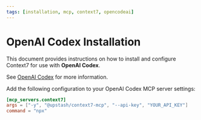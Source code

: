 ```yaml
---
tags: [installation, mcp, context7, opencodeai]
---
```


# OpenAI Codex Installation

This document provides instructions on how to install and configure Context7 for use with **OpenAI Codex**.

See [OpenAI Codex](https://github.com/openai/codex) for more information.

Add the following configuration to your OpenAI Codex MCP server settings:

```toml
[mcp_servers.context7]
args = ["-y", "@upstash/context7-mcp", "--api-key", "YOUR_API_KEY"]
command = "npx"
```
